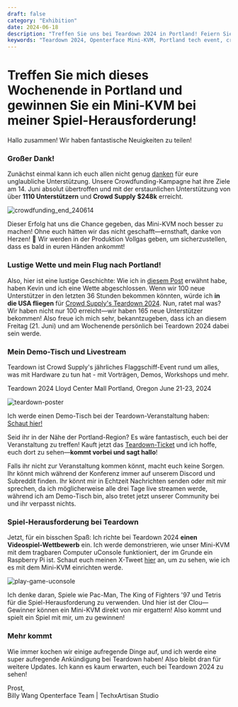 ```yaml
---
draft: false
category: "Exhibition"
date: 2024-06-18
description: "Treffen Sie uns bei Teardown 2024 in Portland! Feiern Sie den $248K Crowdfunding-Erfolg von Openterface Mini-KVM, spielen Sie Retro-Spiele um ein Mini-KVM zu gewinnen, und treffen Sie unser Team persönlich. Live-Demo und Streaming verfügbar vom 21. bis 23. Juni im Lloyd Center Mall."
keywords: "Teardown 2024, Openterface Mini-KVM, Portland tech event, crowdfunding success, hardware demo, retro gaming challenge, uConsole, Crowd Supply event, tech conference, hardware development, live demo, gaming competition, Mini-KVM giveaway, tech meetup"
---
```


# Treffen Sie mich dieses Wochenende in Portland und gewinnen Sie ein Mini-KVM bei meiner Spiel-Herausforderung!

Hallo zusammen! Wir haben fantastische Neuigkeiten zu teilen!

### Großer Dank!
Zunächst einmal kann ich euch allen nicht genug [danken](https://x.com/TechxArtisan/status/1801850068263178300) für eure unglaubliche Unterstützung. Unsere Crowdfunding-Kampagne hat ihre Ziele am 14. Juni absolut übertroffen und mit der erstaunlichen Unterstützung von über **1110 Unterstützern** und **Crowd Supply** **$248k** erreicht.

![crowdfunding_end_240614](https://www.crowdsupply.com/img/b812/9768a2ad-1b78-45dd-966c-942c170fb812/crowdfunding-end-240614_jpg_md-xl.jpg)

Dieser Erfolg hat uns die Chance gegeben, das Mini-KVM noch besser zu machen! Ohne euch hätten wir das nicht geschafft—ernsthaft, danke von Herzen! 🧡 Wir werden in der Produktion Vollgas geben, um sicherzustellen, dass es bald in euren Händen ankommt!

### Lustige Wette und mein Flug nach Portland!
Also, hier ist eine lustige Geschichte: Wie ich in [diesem Post](https://www.crowdsupply.com/techxartisan/openterface-mini-kvm/updates/last-hours-to-back-and-mini-kvms-at-tech-frontlines) erwähnt habe, haben Kevin und ich eine Wette abgeschlossen. Wenn wir 100 neue Unterstützer in den letzten 36 Stunden bekommen könnten, würde ich **in die USA fliegen** für [Crowd Supply's Teardown 2024](https://www.crowdsupply.com/teardown/portland-2024). Nun, ratet mal was? Wir haben nicht nur 100 erreicht—wir haben 165 neue Unterstützer bekommen! Also freue ich mich sehr, bekanntzugeben, dass ich an diesem Freitag (21. Juni) und am Wochenende persönlich bei Teardown 2024 dabei sein werde.

### Mein Demo-Tisch und Livestream
Teardown ist Crowd Supply's jährliches Flaggschiff-Event rund um alles, was mit Hardware zu tun hat - mit Vorträgen, Demos, Workshops und mehr.

Teardown 2024 Lloyd Center Mall Portland, Oregon June 21-23, 2024

![teardown-poster](https://www.crowdsupply.com/img/25ea/1d486985-1024-45ca-8b7d-0bdc388e25ea/twitter-1600-1900-td2024-wires_jpg_md-xl.jpg)

Ich werde einen Demo-Tisch bei der Teardown-Veranstaltung haben: [Schaut hier!](https://www.crowdsupply.com/teardown/portland-2024/demo/openterface-mini-kvm-turn-your-laptop-as-a-kvm-console)

Seid ihr in der Nähe der Portland-Region? Es wäre fantastisch, euch bei der Veranstaltung zu treffen! Kauft jetzt das [Teardown-Ticket](https://www.crowdsupply.com/teardown/portland-2024) und ich hoffe, euch dort zu sehen—**kommt vorbei und sagt hallo**!

Falls ihr nicht zur Veranstaltung kommen könnt, macht euch keine Sorgen. Ihr könnt mich während der Konferenz immer auf unserem Discord und Subreddit finden. Ihr könnt mir in Echtzeit Nachrichten senden oder mit mir sprechen, da ich möglicherweise alle drei Tage live streamen werde, während ich am Demo-Tisch bin, also tretet jetzt unserer Community bei und ihr verpasst nichts.

### Spiel-Herausforderung bei Teardown
Jetzt, für ein bisschen Spaß: Ich richte bei Teardown 2024 **einen Videospiel-Wettbewerb** ein. Ich werde demonstrieren, wie unser Mini-KVM mit dem tragbaren Computer uConsole funktioniert, der im Grunde ein Raspberry Pi ist. Schaut euch meinen X-Tweet [hier](https://x.com/TechxArtisan/status/1802675690015424962) an, um zu sehen, wie ich es mit dem Mini-KVM einrichten werde.

![play-game-uconsole](https://www.crowdsupply.com/img/c4d2/d5fe66f3-4f3e-4398-bd11-494ae317c4d2/play-game-uconsole_png_md-xl.jpg)

Ich denke daran, Spiele wie Pac-Man, The King of Fighters '97 und Tetris für die Spiel-Herausforderung zu verwenden. Und hier ist der Clou—Gewinner können ein Mini-KVM direkt von mir ergattern! Also kommt und spielt ein Spiel mit mir, um zu gewinnen!

### Mehr kommt
Wie immer kochen wir einige aufregende Dinge auf, und ich werde eine super aufregende Ankündigung bei Teardown haben! Also bleibt dran für weitere Updates. Ich kann es kaum erwarten, euch bei Teardown 2024 zu sehen!

Prost,  
Billy Wang
Openterface Team | TechxArtisan Studio

